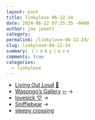 ```yaml
---
layout: post
title: linkylove 06-22-24
date: 2024-06-22 07:25:35 -0400
author: joe jenett
category: 
permalink: /linkylove-06-22-24/
slug: linkylove-06-22-24
summary: ｌｉｎｋｙｌｏｖｅ
comments: true
categories:
  - linkylove
---
```

<ul class="linkylove">
	<li><a title="Living Out Loud" href="https://louplummer.lol/">Living Out Loud</a> <a href="https://pinboard.in/u:ramblinggit">📌</a></li>
	<li><a title="Wasongo" href="https://wasongo.art/">Wasongo’s Gallery</a>  <a title="source" href="https://melankorin.net/"><span style="color:blue;">&#8678;</span></a> <span title="led to site shown below">&#8594;</span></li>
	<li><a title="lovesick ♡" href="https://lovesick.cafe/">lovesick ♡</a> <span title="led to site shown below">&#8594;</span></li>
	<li><a title="Sniffles" href="https://www.snifflebear.moe/">Snifflebear</a> <span title="led to site shown below">&#8594;</span></li>
	<li><a title="sleepy crossing" href="https://sleepycrossing.neocities.org/">sleepy crossing</a></li>
</ul>
<a href="https://brid.gy/publish/mastodon"></a>